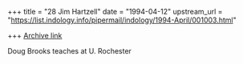 +++
title = "28 Jim Hartzell"
date = "1994-04-12"
upstream_url = "https://list.indology.info/pipermail/indology/1994-April/001003.html"

+++
[Archive link](https://list.indology.info/pipermail/indology/1994-April/001003.html)

Doug Brooks teaches at U. Rochester





